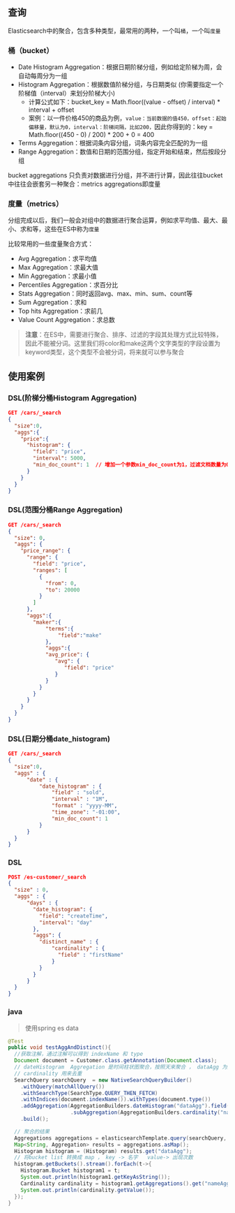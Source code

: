 ## 查询

Elasticsearch中的聚合，包含多种类型，最常用的两种，一个叫`桶`，一个叫`度量`

### **桶（bucket）**

- Date Histogram Aggregation：根据日期阶梯分组，例如给定阶梯为周，会自动每周分为一组
- Histogram Aggregation：根据数值阶梯分组，与日期类似 (你需要指定一个阶梯值（interval）来划分阶梯大小)
  - 计算公式如下：bucket_key = Math.floor((value - offset) / interval) * interval + offset
  - 案例：以一件价格450的商品为例，`value：当前数据的值450，offset：起始偏移量，默认为0，interval：阶梯间隔，比如200，`因此你得到的：key = Math.floor((450 - 0) / 200) * 200 + 0 = 400
- Terms Aggregation：根据词条内容分组，词条内容完全匹配的为一组
- Range Aggregation：数值和日期的范围分组，指定开始和结束，然后按段分组

bucket aggregations 只负责对数据进行分组，并不进行计算，因此往往bucket中往往会嵌套另一种聚合：metrics aggregations即度量

### **度量（metrics）**

分组完成以后，我们一般会对组中的数据进行聚合运算，例如求平均值、最大、最小、求和等，这些在ES中称为`度量`

比较常用的一些度量聚合方式：

- Avg Aggregation：求平均值
- Max Aggregation：求最大值
- Min Aggregation：求最小值
- Percentiles Aggregation：求百分比
- Stats Aggregation：同时返回avg、max、min、sum、count等
- Sum Aggregation：求和
- Top hits Aggregation：求前几
- Value Count Aggregation：求总数



> **注意**：在ES中，需要进行聚合、排序、过滤的字段其处理方式比较特殊，因此不能被分词。这里我们将color和make这两个文字类型的字段设置为keyword类型，这个类型不会被分词，将来就可以参与聚合





## 使用案例

### DSL(阶梯分桶Histogram Aggregation)

```json
GET /cars/_search
{
  "size":0,
  "aggs":{
    "price":{
      "histogram": {
        "field": "price",
        "interval": 5000,
        "min_doc_count": 1  // 增加一个参数min_doc_count为1，过滤文档数量为0的桶
      }
    }
  }
}
```

### DSL(范围分桶Range Aggregation)

```json
GET /cars/_search
{
  "size": 0, 
  "aggs": {
    "price_range": {
      "range": {
        "field": "price",
        "ranges": [
          {
            "from": 0,
            "to": 20000
          }
        ]
      },
      "aggs":{
        "maker":{
            "terms":{
                "field":"make"
            },
            "aggs":{
            "avg_price": { 
               "avg": {
                  "field": "price" 
               }
            }
		  }
        }
      }
    }
  }
}
```

### DSL(日期分桶date_histogram)

```json
GET /cars/_search
{
  "size":0,
  "aggs" : {
      "date" : {
          "date_histogram" : {
              "field" : "sold",
              "interval" : "1M",
              "format" : "yyyy-MM",
              "time_zone": "-01:00",
              "min_doc_count": 1
          }
      }
  }
}
```



### DSL

```json
POST /es-customer/_search
{
  "size" : 0,
  "aggs" : {
      "days" : {
        "date_histogram": {
          "field": "createTime",
          "interval": "day"
        },
        "aggs": {
          "distinct_name" : {
              "cardinality" : {
                "field" : "firstName"
              }
          }
        }
      }
  }
}
```

### java

> 使用spring es data

```java
@Test
public void testAggAndDistinct(){
  //获取注解，通过注解可以得到 indexName 和 type
  Document document = Customer.class.getAnnotation(Document.class);
  // dateHistogram  Aggregation 是时间柱状图聚合，按照天来聚合 ， dataAgg 为聚合结果的名称，createTime 为字段名称
  // cardinality 用来去重
  SearchQuery searchQuery  = new NativeSearchQueryBuilder()
    .withQuery(matchAllQuery())
    .withSearchType(SearchType.QUERY_THEN_FETCH)
    .withIndices(document.indexName()).withTypes(document.type())
    .addAggregation(AggregationBuilders.dateHistogram("dataAgg").field("createTime").dateHistogramInterval(DateHistogramInterval.DAY)
                    .subAggregation(AggregationBuilders.cardinality("nameAgg").field("firstName")))
    .build();

  // 聚合的结果
  Aggregations aggregations = elasticsearchTemplate.query(searchQuery, response -> response.getAggregations());
  Map<String, Aggregation> results = aggregations.asMap();
  Histogram histogram = (Histogram) results.get("dataAgg");
  // 将bucket list 转换成 map ， key -> 名字   value-> 出现次数
  histogram.getBuckets().stream().forEach(t->{
    Histogram.Bucket histogram1 = t;
    System.out.println(histogram1.getKeyAsString());
    Cardinality cardinality = histogram1.getAggregations().get("nameAgg");
    System.out.println(cardinality.getValue());
  });
}
```

